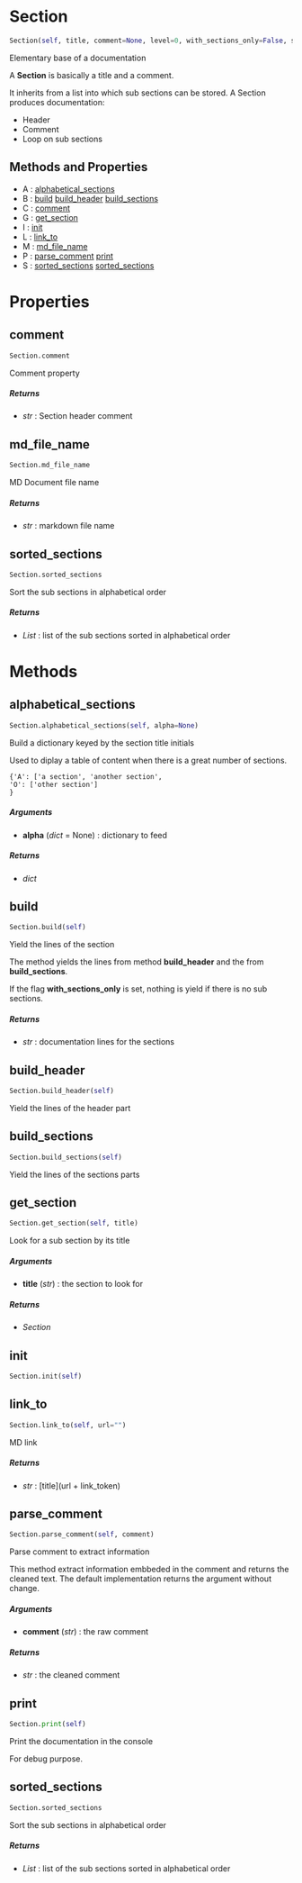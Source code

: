 # Section



``` python
Section(self, title, comment=None, level=0, with_sections_only=False, sort_sections=False)
```

Elementary base of a documentation

A **Section** is basically a title and a comment.

It inherits from a list into which sub sections can be stored.
A Section produces documentation:
- Header
- Comment
- Loop on sub sections



## Methods and Properties
- A : [alphabetical_sections](#alphabetical_sections) 
- B : [build](#build) [build_header](#build_header) [build_sections](#build_sections) 
- C : [comment](#comment) 
- G : [get_section](#get_section) 
- I : [init](#init) 
- L : [link_to](#link_to) 
- M : [md_file_name](#md_file_name) 
- P : [parse_comment](#parse_comment) [print](#print) 
- S : [sorted_sections](#sorted_sections) [sorted_sections](#sorted_sections) 

# Properties

## comment

``` python
Section.comment
```

Comment property



##### Returns

- _str_ : Section header comment


## md_file_name

``` python
Section.md_file_name
```

MD Document file name



##### Returns

- _str_ : markdown file name


## sorted_sections

``` python
Section.sorted_sections
```

Sort the sub sections in alphabetical order



##### Returns

- _List_ : list of the sub sections sorted in alphabetical order



# Methods

## alphabetical_sections

``` python
Section.alphabetical_sections(self, alpha=None)
```

Build a dictionary keyed by the section title initials

Used to diplay a table of content when there is a great number of sections.

```
{'A': ['a section', 'another section',
'O': ['other section']
}
```



##### Arguments

- **alpha** (_dict_ = None) : dictionary to feed

##### Returns

- _dict_


## build

``` python
Section.build(self)
```

Yield the lines of the section

The method yields the lines from method **build_header** and the from
**build_sections**.

If the flag **with_sections_only** is set, nothing is yield if there is no
sub sections.



##### Returns

- _str_ : documentation lines for the sections


## build_header

``` python
Section.build_header(self)
```

Yield the lines of the header part




## build_sections

``` python
Section.build_sections(self)
```

Yield the lines of the sections parts




## get_section

``` python
Section.get_section(self, title)
```

Look for a sub section by its title



##### Arguments

- **title** (_str_) : the section to look for

##### Returns

- _Section_


## init

``` python
Section.init(self)
```




## link_to

``` python
Section.link_to(self, url="")
```

MD link



##### Returns

- _str_ : [title](url + link_token)


## parse_comment

``` python
Section.parse_comment(self, comment)
```

Parse comment to extract information

This method extract information embbeded in the comment and returns the cleaned text.
The default implementation returns the argument without change.



##### Arguments

- **comment** (_str_) : the raw comment

##### Returns

- _str_ : the cleaned comment


## print

``` python
Section.print(self)
```

Print the documentation in the console

For debug purpose.




## sorted_sections

``` python
Section.sorted_sections
```

Sort the sub sections in alphabetical order



##### Returns

- _List_ : list of the sub sections sorted in alphabetical order



